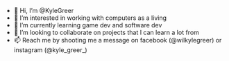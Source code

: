 - 👋 Hi, I’m @KyleGreer
- 👀 I’m interested in working with computers as a living
- 🌱 I’m currently learning game dev and software dev
- 💞️ I’m looking to collaborate on projects that I can learn a lot from
- 📫 Reach me by shooting me a message on facebook (@wilkylegreer) or instagram (@kyle_greer_)

<!---
KyleGreer/KyleGreer is a ✨ special ✨ repository because its `README.md` (this file) appears on your GitHub profile.
You can click the Preview link to take a look at your changes.
--->

